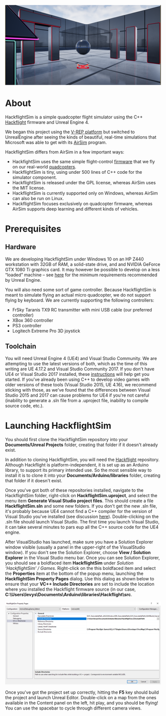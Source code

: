 <img src="HackflightSim.png" width=800>

# About

HackflightSim is a simple quadcopter flight simulator using the C++ 
[Hackflight](https://github.com/simondlevy/Hackflight) firmware and Unreal
Engine 4.  

We began this project using the [V-REP
platform](https://github.com/simondlevy/Hackflight-VREP) but switched to
UnrealEngine after seeing the kinds of beautiful, real-time simulations that
Microsoft was able to get with its
[AirSim](https://github.com/Microsoft/AirSim) program. 

HackflightSim differs from AirSim in a few important ways:
* HackfightSim uses the same simple flight-control 
[firmware](https://github.com/simondlevy/Hackflight/tree/master/src) that we fly on our real-world 
[quadcopters](http://diydrones.com/profiles/blogs/flight-of-the-ladybug).
* HackflightSim is tiny, using under 500 lines of C++ code for the simulator component.
* HackflightSim is released under the GPL license, whereas AirSim uses the MIT license.
* HackflightSim is currently supported only on Windows, whereas AirSim can also be run on Linux.
* HackflightSim focuses exclusively on quadcopter firmware, whereas AirSim supports deep learning and
different kinds of vehicles.

# Prerequisites

## Hardware

We are developing HackflightSim under Windows 10 on an HP Z440 workstation with
32GB of RAM, a solid-state drive, and and NVIDIA GeForce GTX 1080 Ti graphics
card.  It may however be possible to develop on a less &ldquo;loaded&rdquo;
machine &ndash; see [here](https://docs.unrealengine.com/latest/INT/GettingStarted/RecommendedSpecifications/)
for the minimum requirements recommended by Unreal Engine.

You will also need some sort of game controller. Because HackflightSim is meant to simulate flying an
actual micro quadcopter, we do not support flying by keyboard. We are currently supporting the following
controllers:
* FrSky Taranis TX9 RC transmitter with mini USB cable (our preferred controller)
* XBox 360 controller
* PS3 controller
* Logitech Extreme Pro 3D joystick

## Toolchain

You will need Unreal Engine 4 (UE4) and Visual Studio Community.  We are attempting to use the latest versions of
both, which as the time of this writing are UE 4.17.2 and Visual Studio Community 2017.  If you don't have
UE4 or Visual Studio 2017 installed, these 
[instructions](https://docs.unrealengine.com/latest/INT/Programming/Development/VisualStudioSetup/#visualstudio2017users) 
will help get you started. If you've already been using C++ to develop video games with
older versions of these tools (Visual Studio 2015, UE 4.16), we recommend sticking with those, as we've found that
the differences between Visual Studio 2015 and 2017 can cause problems for UE4 if you're not careful (inability
to generate a .sln file from a .uproject file, inability to compile source code, etc.).

# Launching HackflightSim

You should first clone the HackflightSim repository into your <b>Documents/Unreal Projects</b> folder, creating
that folder if it doesn't already exist.

In addition to cloning HackflightSim, you will need the [Hackflight](https://github.com/simondlevy/Hackflight) 
repository.  Although Hackflight is platform-independent, it is set up as an
Arduino library, to support its primary intended use. So the most sensible way
to install it is to clone it into your <b>Documents/Arduino/libraries</b> folder,
creating that folder if it doesn't exist.

Once you've got both of these repositories installed, navigate to the HackflightSim folder, right-click on
<b>HackflightSim.uproject</b>, and select the menu item <b>Generate Visual Studio project files</b>.  This
should create a file <b>HackflightSim.sln</b> and some new folders.
If you don't get the new .sln file, it's probably because UE4 cannot find a C++ compiler for
the version of Visual Studio you've installed (see discussion 
[here](https://docs.unrealengine.com/latest/INT/Programming/Development/VisualStudioSetup/#beforesetting-upyourue4-to-vsworkflow)).  Double-clicking on the .sln file should launch Visual Studio.  The first time you
launch Visual Studio, it can take several minutes to pars eup all the C++ source
code for the UE4 engine.

After VisualStudio has launched, make sure you have a Solution Explorer window
visible (usually a panel in the upper-right of the VisualStudio window).  If you don't see the Solution Explorer,
choose <b>View / Solution Explorer</b> in the Visual Studio menu bar.  Once you can see Solution Explorer,
you should see a boldfaced item <b>HackflightSim</b> under <i>Solution 'HackflightSim' / Games</i>.  Right-click on the
this boldfaced item and select the <b>Properties</b> item at the bottom of the popup menu, launching the 
<b>HackflightSim Property Pages</B> dialog.  Use this dialog as shown below to ensure that your 
<b>VC++ Include Directories</b> are set to include the location where you installed the Hackflight firmware
source (in our case, <b>C:\Users\levys\Documents\Arduino\libraries\Hackflight\src</b>.

<img src="ProjectSettings.png" width=800>

Once you've got the project set up correctly, hitting the <b>F5</b> key should build the project and launch 
Unreal Editor.  Double-click on a map from the ones available in the Content panel on the left, hit play,
and you should be flying!  You can use the spacebar to cycle through different camera views.
